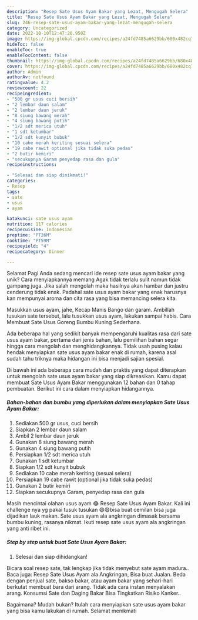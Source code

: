 ```yaml
---
description: "Resep Sate Usus Ayam Bakar yang Lezat, Mengugah Selera"
title: "Resep Sate Usus Ayam Bakar yang Lezat, Mengugah Selera"
slug: 246-resep-sate-usus-ayam-bakar-yang-lezat-mengugah-selera
category: Uncategorized
date: 2022-10-10T12:47:20.950Z
image: https://img-global.cpcdn.com/recipes/a24fd7485a6629bb/680x482cq70/sate-usus-ayam-bakar-foto-resep-utama.jpg
hideToc: false
enableToc: true
enableTocContent: false
thumbnail: https://img-global.cpcdn.com/recipes/a24fd7485a6629bb/680x482cq70/sate-usus-ayam-bakar-foto-resep-utama.jpg
cover: https://img-global.cpcdn.com/recipes/a24fd7485a6629bb/680x482cq70/sate-usus-ayam-bakar-foto-resep-utama.jpg
author: Admin
authorAv: notfound
ratingvalue: 4.2
reviewcount: 22
recipeingredient:
- "500 gr usus cuci bersih"
- "2 lembar daun salam"
- "2 lembar daun jeruk"
- "8 siung bawang merah"
- "4 siung bawang putih"
- "1/2 sdt merica utuh"
- "1 sdt ketumbar"
- "1/2 sdt kunyit bubuk"
- "10 cabe merah keriting sesuai selera"
- "19 cabe rawit optional jika tidak suka pedas"
- "2 butir kemiri"
- "secukupnya Garam penyedap rasa dan gula"
recipeinstructions:

- "Selesai dan siap dinikmati!"
categories:
- Resep
tags:
- sate
- usus
- ayam

katakunci: sate usus ayam 
nutrition: 117 calories
recipecuisine: Indonesian
preptime: "PT26M"
cooktime: "PT59M"
recipeyield: "4"
recipecategory: Dinner

---
```



Selamat Pagi Anda sedang mencari ide resep sate usus ayam bakar yang unik? Cara menyiapkannya memang Agak tidak terlalu sulit namun tidak gampang juga. Jika salah mengolah maka hasilnya akan hambar dan justru cenderung tidak enak. Padahal sate usus ayam bakar yang enak harusnya kan mempunyai aroma dan cita rasa yang bisa memancing selera kita.


Masukkan usus ayam, jahe, Kecap Manis Bango dan garam. Ambillah tusukan sate tersebut, lalu tusukkan usus ayam, lakukan sampai habis. Cara Membuat Sate Usus Goreng Bumbu Kuning Sederhana.

Ada beberapa hal yang sedikit banyak mempengaruhi kualitas rasa dari sate usus ayam bakar, pertama dari jenis bahan, lalu pemilihan bahan segar hingga cara mengolah dan menghidangkannya. Tidak usah pusing kalau hendak menyiapkan sate usus ayam bakar enak di rumah, karena asal sudah tahu triknya maka hidangan ini bisa menjadi sajian spesial.


Di bawah ini ada beberapa cara mudah dan praktis yang dapat diterapkan untuk mengolah sate usus ayam bakar yang siap dikreasikan. Kamu dapat membuat Sate Usus Ayam Bakar menggunakan 12 bahan dan 0 tahap pembuatan. Berikut ini cara dalam menyiapkan hidangannya.

<!--inarticleads1-->

##### Bahan-bahan dan bumbu yang diperlukan dalam menyiapkan Sate Usus Ayam Bakar:

1. Sediakan 500 gr usus, cuci bersih
1. Siapkan 2 lembar daun salam
1. Ambil 2 lembar daun jeruk
1. Gunakan 8 siung bawang merah
1. Gunakan 4 siung bawang putih
1. Persiapkan 1/2 sdt merica utuh
1. Gunakan 1 sdt ketumbar
1. Siapkan 1/2 sdt kunyit bubuk
1. Sediakan 10 cabe merah keriting (sesuai selera)
1. Persiapkan 19 cabe rawit (optional jika tidak suka pedas)
1. Gunakan 2 butir kemiri
1. Siapkan secukupnya Garam, penyedap rasa dan gula


Masih mencintai olahan usus ayam 😂 Resep Sate Usus Ayam Bakar. Kali ini challenge nya yg pakai tusuk tusukan 😄😄bisa buat cemilan bisa juga dijadikan lauk makan. Sate usus ayam ala angkringan dimasak bersama bumbu kuning, rasanya nikmat. Ikuti resep sate usus ayam ala angkringan yang anti ribet ini. 

<!--inarticleads2-->

##### Step by step untuk buat Sate Usus Ayam Bakar:


1. Selesai dan siap dihidangkan!

Bicara soal resep sate, tak lengkap jika tidak menyebut sate ayam madura.. Baca juga: Resep Sate Usus Ayam ala Angkringan, Bisa buat Jualan. Beda dengan penjual sate, bakso bakar, atau ayam bakar yang sehari-hari berkutat membuat bara dari arang. Tidak ada cara instan menyalakan arang. Konsumsi Sate dan Daging Bakar Bisa Tingkatkan Risiko Kanker.. 

Bagaimana? Mudah bukan? Itulah cara menyiapkan sate usus ayam bakar yang bisa kamu lakukan di rumah. Selamat menikmati
